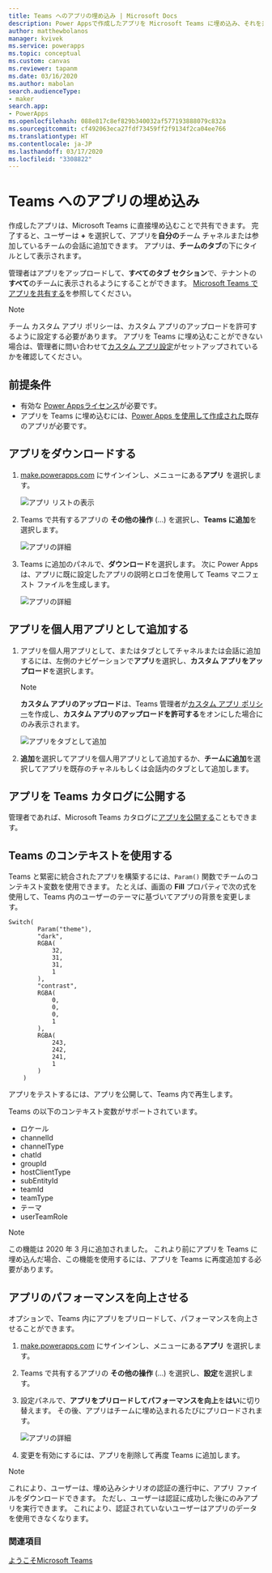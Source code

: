 ```yaml
---
title: Teams へのアプリの埋め込み | Microsoft Docs
description: Power Appsで作成したアプリを Microsoft Teams に埋め込み、それを共有することができます。
author: matthewbolanos
manager: kvivek
ms.service: powerapps
ms.topic: conceptual
ms.custom: canvas
ms.reviewer: tapanm
ms.date: 03/16/2020
ms.author: mabolan
search.audienceType:
- maker
search.app:
- PowerApps
ms.openlocfilehash: 088e817c8ef829b340032af577193888079c832a
ms.sourcegitcommit: cf492063eca27fdf73459ff2f9134f2ca04ee766
ms.translationtype: HT
ms.contentlocale: ja-JP
ms.lasthandoff: 03/17/2020
ms.locfileid: "3308822"
---
```

# <a name="embed-an-app-in-teams"></a>Teams へのアプリの埋め込み

作成したアプリは、Microsoft Teams に直接埋め込むことで共有できます。 完了すると、ユーザーは **+** を選択して、アプリを**自分の**チーム チャネルまたは参加しているチームの会話に追加できます。 アプリは、**チームのタブ**の下にタイルとして表示されます。

管理者はアプリをアップロードして、**すべてのタブ セクション**で、テナントの**すべて**のチームに表示されるようにすることができます。 [Microsoft Teams でアプリを共有する](https://docs.microsoft.com/power-platform/admin/embed-app-teams)を参照してください。

> [!NOTE]
> チーム カスタム アプリ ポリシーは、カスタム アプリのアップロードを許可するように設定する必要があります。 アプリを Teams に埋め込むことができない場合は、管理者に問い合わせて[カスタム アプリ設定](https://docs.microsoft.com/MicrosoftTeams/teams-custom-app-policies-and-settings#custom-app-policy-and-settings)がセットアップされているかを確認してください。

## <a name="prerequisites"></a>前提条件

- 有効な [Power Appsライセンス](https://docs.microsoft.com/power-platform/admin/pricing-billing-skus)が必要です。
- アプリを Teams に埋め込むには、[Power Apps を使用して作成された](data-platform-create-app.md)既存のアプリが必要です。

## <a name="download-the-app"></a>アプリをダウンロードする

1. [make.powerapps.com](https://make.powerapps.com) にサインインし、メニューにある**アプリ** を選択します。

    ![アプリ リストの表示](./media/embed-teams-app/file-apps2.png "アプリ リストの表示")

2. Teams で共有するアプリの **その他の操作** (...) を選択し、**Teams に追加**を選択します。

    ![アプリの詳細](./media/embed-teams-app/add-to-teams.png "Teams に追加")

3. Teams に追加のパネルで、**ダウンロード**を選択します。 次に Power Apps は、アプリに既に設定したアプリの説明とロゴを使用して Teams マニフェスト ファイルを生成します。

    ![アプリの詳細](./media/embed-teams-app/download-app.png "アプリをダウンロード")

## <a name="add-the-app-as-a-personal-app"></a>アプリを個人用アプリとして追加する

1. アプリを個人用アプリとして、またはタブとしてチャネルまたは会話に追加するには、左側のナビゲーションで**アプリ**を選択し、**カスタム アプリをアップロード**を選択します。

    > [!NOTE]
    > **カスタム アプリのアップロード**は、Teams 管理者が[カスタム アプリ ポリシー](https://docs.microsoft.com/microsoftteams/teams-app-setup-policies)を作成し、**カスタム アプリのアップロードを許可する**をオンにした場合にのみ表示されます。

    ![アプリをタブとして追加](./media/embed-teams-app/upload-custom-app.png "カスタム アプリのアップロード")

2. **追加**を選択してアプリを個人用アプリとして追加するか、**チームに追加**を選択してアプリを既存のチャネルもしくは会話内のタブとして追加します。

## <a name="publish-the-app-to-the-teams-catalog"></a>アプリを Teams カタログに公開する

管理者であれば、Microsoft Teams カタログに[アプリを公開する](https://docs.microsoft.com/microsoftteams/tenant-apps-catalog-teams)こともできます。

## <a name="use-context-from-teams"></a>Teams のコンテキストを使用する

Teams と緊密に統合されたアプリを構築するには、`Param()` 関数でチームのコンテキスト変数を使用できます。 たとえば、画面の **Fill** プロパティで次の式を使用して、Teams 内のユーザーのテーマに基づいてアプリの背景を変更します。

```
Switch(
        Param("theme"),
        "dark",
        RGBA(
            32,
            31,
            31,
            1
        ),
        "contrast",
        RGBA(
            0,
            0,
            0,
            1
        ),
        RGBA(
            243,
            242,
            241,
            1
        )
    )
```

アプリをテストするには、アプリを公開して、Teams 内で再生します。

Teams の以下のコンテキスト変数がサポートされています。

- ロケール
- channelId
- channelType
- chatId
- groupId
- hostClientType
- subEntityId
- teamId
- teamType
- テーマ
- userTeamRole

> [!NOTE]
> この機能は 2020 年 3 月に追加されました。 これより前にアプリを Teams に埋め込んだ場合、この機能を使用するには、アプリを Teams に再度追加する必要があります。

## <a name="improve-the-performance-of-your-app"></a>アプリのパフォーマンスを向上させる

オプションで、Teams 内にアプリをプリロードして、パフォーマンスを向上させることができます。

1. [make.powerapps.com](https://make.powerapps.com) にサインインし、メニューにある**アプリ** を選択します。

2. Teams で共有するアプリの **その他の操作** (...) を選択し、**設定**を選択します。

3. 設定パネルで、**アプリをプリロードしてパフォーマンスを向上**を**はい**に切り替えます。 その後、アプリはチームに埋め込まれるたびにプリロードされます。

    ![アプリの詳細](./media/embed-teams-app/preload-app.png "アプリをプリロードしてパフォーマンスを向上")

4. 変更を有効にするには、アプリを削除して再度 Teams に追加します。

> [!NOTE]
> これにより、ユーザーは、埋め込みシナリオの認証の進行中に、アプリ ファイルをダウンロードできます。 ただし、ユーザーは認証に成功した後にのみアプリを実行できます。 これにより、認証されていないユーザーはアプリのデータを使用できなくなります。

### <a name="see-also"></a>関連項目

[ようこそMicrosoft Teams](https://docs.microsoft.com/MicrosoftTeams/teams-overview)
